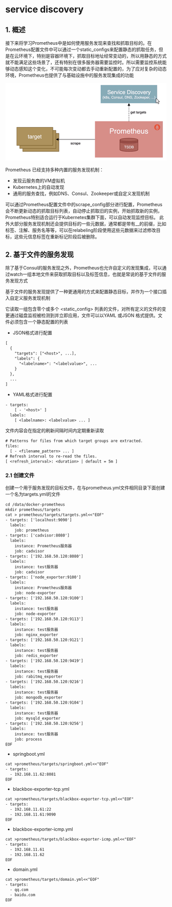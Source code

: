 # service discovery

## 1. 概述
接下来将学习Prometheus中是如何使用服务发现来查找和抓取目标的。在Prometheus配置文件中可以通过一个static_configs来配置静态的抓取任务，但是在云环境下，特别是容器环境下，抓取目标地址经常变动的，所以用静态的方式就不能满足这些场景了，还有特别在很多服务器需要监控时。所以需要监控系统能够动态感知这个变化，不可能每次变动都去手动重新配置的，为了应对复杂的动态环境，Prometheus也提供了与基础设施中的服务发现集成的功能

![alt text](image.png)

Prometheus 已经支持多种内置的服务发现机制：
* 发现云服务商的VM虚拟机
* Kubernetes上的自动发现
* 通用的服务查找，例如DNS、Consul、Zookeeper或自定义发现机制

可以通过Prometheus配置文件中的scrape_config部分进行配置，Prometheus会不断更新动态的抓取目标列表，自动停止抓取旧的实例，开始抓取新的实例，Prometheus特别适合运行于Kubernetes集群下面，可以自动发现监控目标。
此外大部分服务发现机制还会提供目标的一些元数据，通常都是带有__的前缀，比如标签、注解、服务名等等，可以在relabeling阶段使用这些元数据来过滤修改目标，这些元信息标签在重新标记阶段后被删除。

## 2. 基于文件的服务发现
除了基于Consul的服务发现之外，Prometheus也允许自定义的发现集成，可以通过watch一组本地文件来获取抓取目标以及标签信息，也就是常说的基于文件的服务发现方式

基于文件的服务发现提供了一种更通用的方式来配置静态目标，并作为一个接口插入自定义服务发现机制

它读取一组包含零个或多个 <static_config> 列表的文件，对所有定义的文件的变更通过磁盘监视被检测到并立即应用，文件可以以YAML 或JSON 格式提供。文件必须包含一个静态配置的列表

* JSON格式进行配置
```
[
  {
    "targets": ["<host>", ...],
    "labels": {
      "<labelname>": "<labelvalue>", ...
    }
  },
  ...
]
```
* YAML格式进行配置
```
- targets:
    [ - '<host>' ]
  labels:
    [ <labelname>: <labelvalue> ... ]
```


文件内容会在指定的刷新间隔时间内定期重新读取
```
# Patterns for files from which target groups are extracted.
files:
  [ - <filename_pattern> ... ]
# Refresh interval to re-read the files.
[ <refresh_interval>: <duration> | default = 5m ]
```

### 2.1 创建文件
创建一个用于服务发现的目标文件，在与prometheus.yml文件相同目录下面创建一个名为targets.yml的文件
```
cd /data/docker-prometheus
mkdir prometheus/targets
cat > prometheus/targets/targets.yml<<"EOF"
- targets: ['localhost:9090']
  labels:
    job: prometheus
- targets: ['cadvisor:8080']
  labels:
    instance: Prometheus服务器
    job: cadvisor
- targets: ['192.168.50.120:8080']
  labels:
    instance: test服务器
    job: cadvisor
- targets: ['node_exporter:9100']
  labels:
    instance: Prometheus服务器
    job: node-exporter
- targets: ['192.168.50.120:9100']
  labels:
    instance: test服务器
    job: node-exporter
- targets: ['192.168.50.120:9113']
  labels:
    instance: test服务器
    job: nginx_exporter
- targets: ['192.168.50.120:9121']
  labels:
    instance: test服务器
    job: redis_exporter
- targets: ['192.168.50.120:9419']
  labels:
    instance: test服务器
    job: rabitmq_exporter
- targets: ['192.168.50.120:9216']
  labels:
    instance: test服务器
    job: mongodb_exporter
- targets: ['192.168.50.120:9104']
  labels:
    instance: test服务器
    job: mysqld_exporter
- targets: ['192.168.50.120:9256']
  labels:
    instance: test服务器
    job: process
EOF
```
* springboot.yml
```
cat >prometheus/targets/springboot.yml<<"EOF"
- targets:
  - 192.168.11.62:8081
EOF
```

* blackbox-exporter-tcp.yml
```
cat >prometheus/targets/blackbox-exporter-tcp.yml<<"EOF"
- targets:
  - 192.168.11.61:22
  - 192.168.11.61:9090
EOF
```
* blackbox-exporter-icmp.yml
```
cat >prometheus/targets/blackbox-exporter-icmp.yml<<"EOF"
- targets:
  - 192.168.11.61
  - 192.168.11.62
EOF
```
* domain.yml
```
cat >prometheus/targets/domain.yml<<"EOF"
- targets:
  - qq.com
  - baidu.com
EOF
```